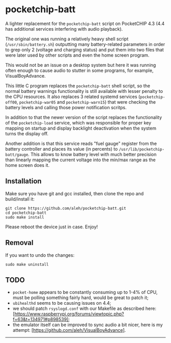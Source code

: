 # pocketchip-batt

A lighter replacement for the `pocketchip-batt` script on PocketCHIP 4.3 (4.4 has additional services interfering with audio playback).

The original one was running a relatively heavy shell script (`/usr/sbin/battery.sh`) outputting many 
battery-related parameters in order to grep only 2 (voltage and charging status) and put them into 
two files that were later used by other scripts and even the home screen program.

This would not be an issue on a desktop system but here it was running often enough to cause audio to stutter 
in some programs, for example, VisualBoyAdvance.

This little C program replaces the `pocketchip-batt` shell script, so the normal battery warnings 
functionality is still available with lesser penalty to the CPU resources. It also replaces 3 related systemd services
(`pocketchip-off00`, `pocketchip-war05` and `pocketchip-warn15`) that were checking the battery levels and calling 
those power notification scritps.

In addition to that the newer version of the script replaces the functionality of the `pocketchip-load` service, which was responsible for proper key mapping on startup and display backlight deactivation when the system turns the display off.  

Another addition is that this service reads "fuel gauge" register from the battery controller and places its value 
(in percents) to `/usr/lib/pocketchip-batt/gauge`. This allows to know battery level with much better precision than
linearly mapping the current voltage into the min/max range as the home screen does it.

## Installation

Make sure you have git and gcc installed, then clone the repo and build/install it: 

	git clone https://github.com/aleh/pocketchip-batt.git
	cd pocketchip-batt
	sudo make install

Please reboot the device just in case. Enjoy!

## Removal

If you want to undo the changes:

	sudo make uninstall

## TODO

- `pocket-home` appears to be constantly consuming up to 1-4% of CPU, must be polling something fairly hard, would be great to patch it;
- `ubihealthd` seems to be causing issues on 4.4;
- we should patch `rsyslogd.conf` with our Makefile as described here: [https://www.raspberrypi.org/forums/viewtopic.php?f=63&t=134971#p898539];
- the emulator itself can be improved to sync audio a bit nicer, here is my attempt: [https://github.com/aleh/VisualBoyAdvance]. 
---
